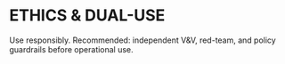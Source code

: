 # ETHICS & DUAL-USE
Use responsibly. Recommended: independent V&V, red-team, and policy guardrails before operational use.
